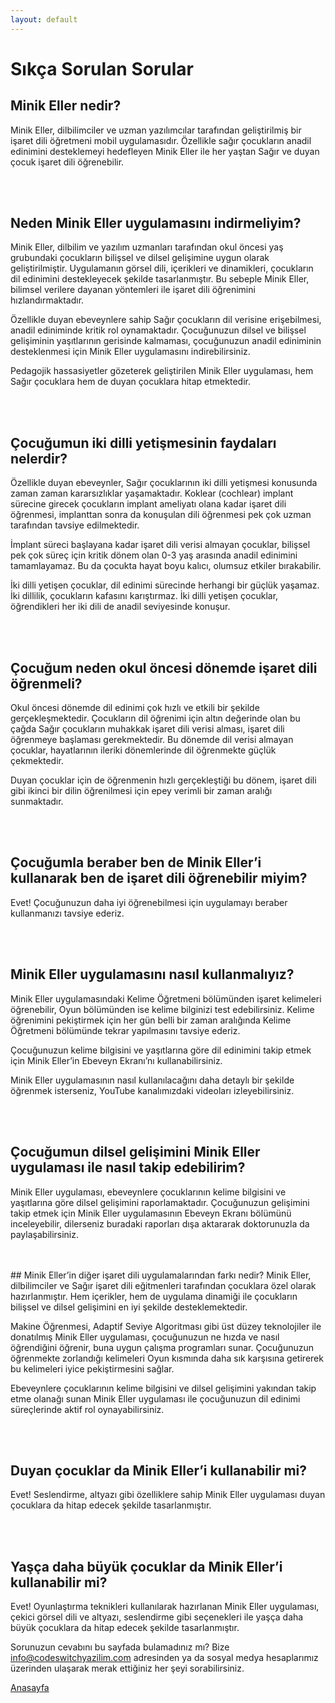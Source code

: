```yaml
---
layout: default
---
```

# Sıkça Sorulan Sorular

## Minik Eller nedir?
Minik Eller, dilbilimciler ve uzman yazılımcılar tarafından geliştirilmiş bir işaret dili öğretmeni mobil uygulamasıdır. Özellikle sağır çocukların anadil edinimini desteklemeyi hedefleyen Minik Eller ile her yaştan Sağır ve duyan çocuk işaret dili öğrenebilir.

<br> <br>
## Neden Minik Eller uygulamasını indirmeliyim?
Minik Eller, dilbilim ve yazılım uzmanları tarafından okul öncesi yaş grubundaki çocukların bilişsel ve dilsel gelişimine uygun olarak geliştirilmiştir. Uygulamanın görsel dili, içerikleri ve dinamikleri, çocukların dil edinimini destekleyecek şekilde tasarlanmıştır. Bu sebeple Minik Eller, bilimsel verilere dayanan yöntemleri ile işaret dili öğrenimini hızlandırmaktadır.

Özellikle duyan ebeveynlere sahip Sağır çocukların dil verisine erişebilmesi, anadil ediniminde kritik rol oynamaktadır. Çocuğunuzun dilsel ve bilişsel gelişiminin yaşıtlarının gerisinde kalmaması, çocuğunuzun anadil ediniminin desteklenmesi için Minik Eller uygulamasını indirebilirsiniz. 

Pedagojik hassasiyetler gözeterek geliştirilen Minik Eller uygulaması, hem Sağır çocuklara hem de duyan çocuklara hitap etmektedir.

<br> <br>
## Çocuğumun iki dilli yetişmesinin faydaları nelerdir?
Özellikle duyan ebeveynler, Sağır çocuklarının iki dilli yetişmesi konusunda zaman zaman kararsızlıklar yaşamaktadır. Koklear (cochlear) implant sürecine girecek çocukların implant ameliyatı olana kadar işaret dili öğrenmesi, implanttan sonra da konuşulan dili öğrenmesi pek çok uzman tarafından tavsiye edilmektedir. 

İmplant süreci başlayana kadar işaret dili verisi almayan çocuklar, bilişsel pek çok süreç için kritik dönem olan 0-3 yaş arasında anadil edinimini tamamlayamaz. Bu da çocukta hayat boyu kalıcı, olumsuz etkiler bırakabilir. 

İki dilli yetişen çocuklar, dil edinimi sürecinde herhangi bir güçlük yaşamaz. 
İki dillilik, çocukların kafasını karıştırmaz. 
İki dilli yetişen çocuklar, öğrendikleri her iki dili de anadil seviyesinde konuşur.

<br> <br>
## Çocuğum neden okul öncesi dönemde işaret dili öğrenmeli?
Okul öncesi dönemde dil edinimi çok hızlı ve etkili bir şekilde gerçekleşmektedir. Çocukların dil öğrenimi için altın değerinde olan bu çağda Sağır çocukların muhakkak işaret dili verisi alması, işaret dili öğrenmeye başlaması gerekmektedir. Bu dönemde dil verisi almayan çocuklar, hayatlarının ileriki dönemlerinde dil öğrenmekte güçlük çekmektedir.

Duyan çocuklar için de öğrenmenin hızlı gerçekleştiği bu dönem, işaret dili gibi ikinci bir dilin öğrenilmesi için epey verimli bir zaman aralığı sunmaktadır.

<br> <br>
## Çocuğumla beraber ben de Minik Eller’i kullanarak ben de işaret dili öğrenebilir miyim?
Evet! Çocuğunuzun daha iyi öğrenebilmesi için uygulamayı beraber kullanmanızı tavsiye ederiz. 

<br> <br>
## Minik Eller uygulamasını nasıl kullanmalıyız?
Minik Eller uygulamasındaki Kelime Öğretmeni bölümünden işaret kelimeleri öğrenebilir, Oyun bölümünden ise kelime bilginizi test edebilirsiniz. Kelime öğrenimini pekiştirmek için her gün belli bir zaman aralığında Kelime Öğretmeni bölümünde tekrar yapılmasını tavsiye ederiz.

Çocuğunuzun kelime bilgisini ve yaşıtlarına göre dil edinimini takip etmek için Minik Eller’in Ebeveyn Ekranı’nı kullanabilirsiniz.

Minik Eller uygulamasının nasıl kullanılacağını daha detaylı bir şekilde öğrenmek isterseniz, YouTube kanalımızdaki videoları izleyebilirsiniz. 

<br> <br>
## Çocuğumun dilsel gelişimini Minik Eller uygulaması ile nasıl takip edebilirim?
Minik Eller uygulaması, ebeveynlere çocuklarının kelime bilgisini ve yaşıtlarına göre dilsel gelişimini raporlamaktadır. Çocuğunuzun gelişimini takip etmek için Minik Eller uygulamasının Ebeveyn Ekranı bölümünü inceleyebilir, dilerseniz buradaki raporları dışa aktararak doktorunuzla da paylaşabilirsiniz.

<br> <br>
## Minik Eller’in diğer işaret dili uygulamalarından farkı nedir?
Minik Eller, dilbilimciler ve Sağır işaret dili eğitmenleri tarafından çocuklara özel olarak hazırlanmıştır. Hem içerikler, hem de uygulama dinamiği ile çocukların bilişsel ve dilsel gelişimini en iyi şekilde desteklemektedir.

Makine Öğrenmesi, Adaptif Seviye Algoritması gibi üst düzey teknolojiler ile donatılmış Minik Eller uygulaması, çocuğunuzun ne hızda ve nasıl öğrendiğini öğrenir, buna uygun çalışma programları sunar. Çocuğunuzun öğrenmekte zorlandığı kelimeleri Oyun kısmında daha sık karşısına getirerek bu kelimeleri iyice pekiştirmesini sağlar.

Ebeveynlere çocuklarının kelime bilgisini ve dilsel gelişimini yakından takip etme olanağı sunan Minik Eller uygulaması ile çocuğunuzun dil edinimi süreçlerinde aktif rol oynayabilirsiniz.

<br> <br>
## Duyan çocuklar da Minik Eller’i kullanabilir mi?
Evet! Seslendirme, altyazı gibi özelliklere sahip Minik Eller uygulaması duyan çocuklara da hitap edecek şekilde tasarlanmıştır.

<br> <br>
## Yaşça daha büyük çocuklar da Minik Eller’i kullanabilir mi?
Evet! Oyunlaştırma teknikleri kullanılarak hazırlanan Minik Eller uygulaması, çekici görsel dili ve altyazı, seslendirme gibi seçenekleri ile yaşça daha büyük çocuklara da hitap edecek şekilde tasarlanmıştır.


Sorunuzun cevabını bu sayfada bulamadınız mı? Bize info@codeswitchyazilim.com adresinden ya da sosyal medya hesaplarımız üzerinden ulaşarak merak ettiğiniz her şeyi sorabilirsiniz. 



[Anasayfa](./)
